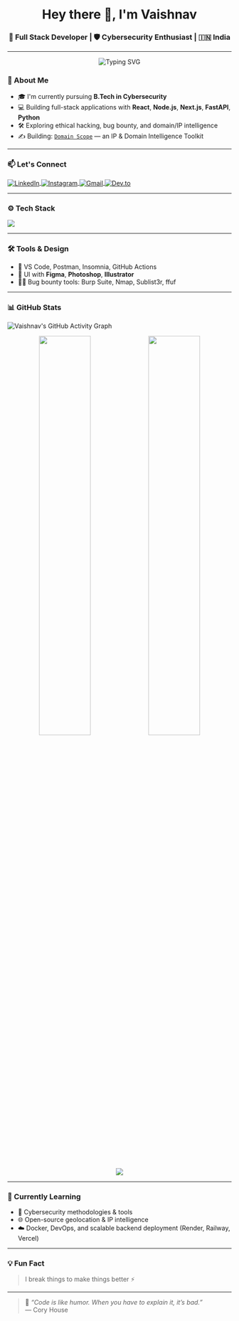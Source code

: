 <h1 align="center">Hey there 👋, I'm Vaishnav</h1>
<h3 align="center">🚀 Full Stack Developer | 🛡️ Cybersecurity Enthusiast | 🇮🇳 India</h3>



---
<p align="center">
  <img src="https://readme-typing-svg.demolab.com?font=Fira+Code&pause=1000&color=34D399&vCenter=true&width=435&lines=Full+Stack+Developer;Cybersecurity+Researcher;Open+Source+Contributor;javascript+%26+python" alt="Typing SVG" />
</p>


### 🌱 About Me

- 🎓 I'm currently pursuing **B.Tech in Cybersecurity**
- 💻 Building full-stack applications with **React**, **Node.js**, **Next.js**, **FastAPI**, **Python**
- 🛠️ Exploring ethical hacking, bug bounty, and domain/IP intelligence
- ✍️ Building: [`Domain Scope`](https://github.com/vaishnav4281/Domain-scope) — an IP & Domain Intelligence Toolkit

---

### 📫 Let's Connect

<p align="left">
  <a href="https://linkedin.com/in/vaishnav-k-5a15a527b" target="blank">
    <img align="center" src="https://skillicons.dev/icons?i=linkedin" alt="LinkedIn" />
  </a>
  <a href="https://instagram.com/_vaishnav_k_" target="blank">
    <img align="center" src="https://skillicons.dev/icons?i=instagram" alt="Instagram" />
  </a>
  <a href="mailto:k.vaishnav.ae@gmail.com" target="blank">
    <img align="center" src="https://skillicons.dev/icons?i=gmail" alt="Gmail" />
  </a>
  <a href="https://dev.to/vaishnav_k" target="blank">
    <img align="center" src="https://skillicons.dev/icons?i=devto" alt="Dev.to" />
  </a>
</p>

---

### ⚙️ Tech Stack

<p align="left">
  <img src="https://skillicons.dev/icons?i=react,nextjs,nodejs,express,ts,js,py,fastapi,mongodb,html,css,tailwind,docker,git,linux,figma" />
</p>

---

### 🛠️ Tools & Design

- 🧰 VS Code, Postman, Insomnia, GitHub Actions
- 🧱 UI with **Figma**, **Photoshop**, **Illustrator**
- 🕵️‍♂️ Bug bounty tools: Burp Suite, Nmap, Sublist3r, ffuf

---

### 📊 GitHub Stats
![Vaishnav's GitHub Activity Graph](https://github-readme-activity-graph.vercel.app/graph?username=vaishnav4281&theme=react-dark)
<p align="center">
  <img src="https://github-readme-stats.vercel.app/api?username=vaishnav4281&show_icons=true&theme=tokyonight" width="48%" />
  <img src="https://github-readme-streak-stats.herokuapp.com?user=vaishnav4281&theme=tokyonight" width="48%" />
  <img src="https://github-readme-stats.vercel.app/api/top-langs/?username=vaishnav4281&layout=compact&theme=tokyonight" />
</p>

---

### 🧠 Currently Learning

- 🔐 Cybersecurity methodologies & tools
- 🌐 Open-source geolocation & IP intelligence
- ☁️ Docker, DevOps, and scalable backend deployment (Render, Railway, Vercel)

---

### 💡 Fun Fact

> I break things to make things better ⚡

---

> 💬 _“Code is like humor. When you have to explain it, it’s bad.”_  
> — Cory House

